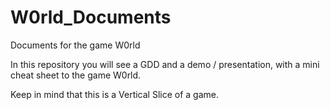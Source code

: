 # W0rld_Documents
Documents for the game W0rld

In this repository you will see a GDD and a demo / presentation, with a mini cheat sheet to the game W0rld.

Keep in mind that this is a Vertical Slice of a game. 
